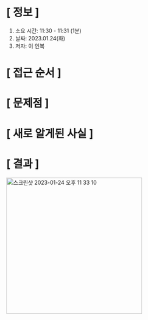 # **[ 정보 ]**
1. 소요 시간: 11:30 - 11:31 (1분)
2. 날짜: 2023.01.24(화)
3. 저자: 이 인복

# **[ 접근 순서 ]**

# **[ 문제점 ]**

# **[ 새로 알게된 사실 ]**

# **[ 결과 ]**
<img width="356" alt="스크린샷 2023-01-24 오후 11 33 10" src="https://user-images.githubusercontent.com/59809278/214322231-30701183-4429-4513-98f7-062e9e12d96d.png">


         
